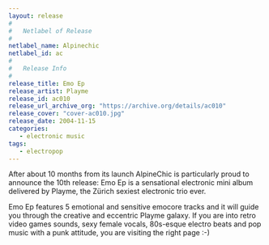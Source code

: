 ```yaml
---
layout: release
#
#   Netlabel of Release
#
netlabel_name: Alpinechic
netlabel_id: ac
#
#   Release Info
#
release_title: Emo Ep
release_artist: Playme
release_id: ac010
release_url_archive_org: "https://archive.org/details/ac010"
release_cover: "cover-ac010.jpg"
release_date: 2004-11-15
categories:
   - electronic music
tags:
   - electropop
---
```

After about 10 months from its launch AlpineChic is particularly proud to announce the 10th release: Emo Ep is a sensational electronic mini album delivered by Playme, the Zürich sexiest electronic trio ever.

Emo Ep features 5 emotional and sensitive emocore tracks and it will guide you through the creative and eccentric Playme galaxy. If you are into retro video games sounds, sexy female vocals, 80s-esque electro beats and pop music with a punk attitude, you are visiting the right page :-)
